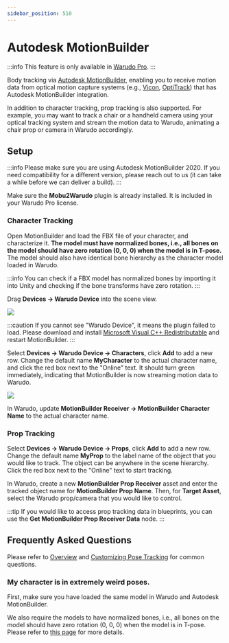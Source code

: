 ```yaml
---
sidebar_position: 510
---
```


# Autodesk MotionBuilder

:::info
This feature is only available in [Warudo Pro](../pro).
:::

Body tracking via [Autodesk MotionBuilder](https://www.rokoko.com/), enabling you to receive motion data from optical motion capture systems (e.g., [Vicon](https://www.vicon.com/), [OptiTrack](https://optitrack.com/)) that has Autodesk MotionBuilder integration.

In addition to character tracking, prop tracking is also supported. For example, you may want to track a chair or a handheld camera using your optical tracking system and stream the motion data to Warudo, animating a chair prop or camera in Warudo accordingly.

## Setup

:::info
Please make sure you are using Autodesk MotionBuilder 2020. If you need compatibility for a different version, please reach out to us (it can take a while before we can deliver a build).
:::

Make sure the **Mobu2Warudo** plugin is already installed. It is included in your Warudo Pro license.

### Character Tracking

Open MotionBuilder and load the FBX file of your character, and characterize it. **The model must have normalized bones, i.e., all bones on the model should have zero rotation (0, 0, 0) when the model is in T-pose.** The model should also have identical bone hierarchy as the character model loaded in Warudo.

:::info
You can check if a FBX model has normalized bones by importing it into Unity and checking if the bone transforms have zero rotation.
:::

Drag **Devices → Warudo Device** into the scene view.

![](/doc-img/en-motionbuilder-1.png)

:::caution
If you cannot see "Warudo Device", it means the plugin failed to load. Please download and install [Microsoft Visual C++ Redistributable](https://learn.microsoft.com/en-us/cpp/windows/latest-supported-vc-redist?view=msvc-170) and restart MotionBuilder.
:::

Select **Devices → Warudo Device → Characters**, click **Add** to add a new row. Change the default name **MyCharacter** to the actual character name, and click the red box next to the "Online" text. It should turn green immediately, indicating that MotionBuilder is now streaming motion data to Warudo.

![](/doc-img/en-motionbuilder-2.png)

In Warudo, update **MotionBuilder Receiver → MotionBuilder Character Name** to the actual character name.

### Prop Tracking

Select **Devices → Warudo Device → Props**, click **Add** to add a new row. Change the default name **MyProp** to the label name of the object that you would like to track. The object can be anywhere in the scene hierarchy. Click the red box next to the "Online" text to start tracking.

In Warudo, create a new **MotionBuilder Prop Receiver** asset and enter the tracked object name for **MotionBuilder Prop Name**. Then, for **Target Asset**, select the Warudo prop/camera that you would like to control.

:::tip
If you would like to access prop tracking data in blueprints, you can use the **Get MotionBuilder Prop Receiver Data** node.
:::

## Frequently Asked Questions

Please refer to [Overview](overview#FAQ) and [Customizing Pose Tracking](body-tracking#FAQ) for common questions.

### My character is in extremely weird poses.

First, make sure you have loaded the same model in Warudo and Autodesk MotionBuilder.

We also require the models to have normalized bones,  i.e., all bones on the model should have zero rotation (0, 0, 0) when the model is in T-pose. Please refer to [this page](../misc/normalizing-model-bones) for more details.
